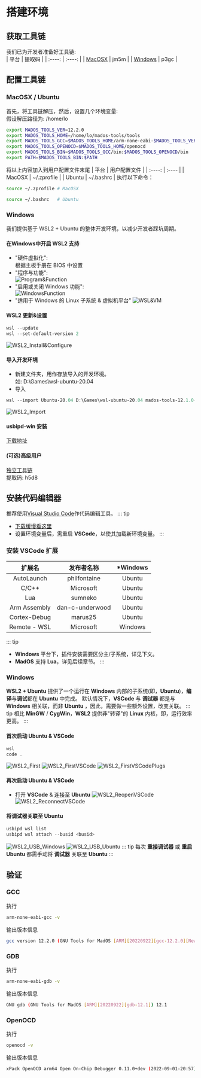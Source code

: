 # 搭建环境

## 获取工具链
我们已为开发者准备好工具链:  
| 平台 | 提取码 |
| :----: | :----: |
| [MacOSX](https://pan.baidu.com/s/1DpRmPaYTWthTg9AusHGZlA?pwd=jm5m)  | jm5m |
| [Windows](https://pan.baidu.com/s/14Pqbtd3DH4XpbqxoXvuXXg?pwd=p3gc) | p3gc |

## 配置工具链

### MacOSX / Ubuntu
首先，将工具链解压，然后，设置几个环境变量:  
假设解压路径为: /home/lo
``` bash
export MADOS_TOOLS_VER=12.2.0
export MADOS_TOOLS_HOME=/home/lo/mados-tools/tools
export MADOS_TOOLS_GCC=$MADOS_TOOLS_HOME/arm-none-eabi-$MADOS_TOOLS_VER
export MADOS_TOOLS_OPENOCD=$MADOS_TOOLS_HOME/openocd
export MADOS_TOOLS_BIN=$MADOS_TOOLS_GCC/bin:$MADOS_TOOLS_OPENOCD/bin
export PATH=$MADOS_TOOLS_BIN:$PATH
```
将以上内容加入到用户配置文件末尾
| 平台 | 用户配置文件 |
| :----: | :---- |
| MacOSX | ~/.zprofile |
| Ubuntu | ~/.bashrc   |
执行以下命令：
``` bash
source ~/.zprofile # MacOSX
```
``` bash
source ~/.bashrc   # Ubuntu
```

### Windows
我们提供基于 WSL2 + Ubuntu 的整体开发环境，以减少开发者踩坑周期。

#### 在Windows中开启 WSL2 支持
- "硬件虚拟化":  
根据主板手册在 BIOS 中设置
- "程序与功能":  
![Program&Function](./images/Preparation/Program&Function.png)
- "启用或关闭 Windows 功能":  
![WindowsFunction](./images/Preparation/WindowsFunction.png)
- "适用于 Windows 的 Linux 子系统 & 虚拟机平台"
![WSL&VM](./images/Preparation/WSL&VM.png)

#### WSL2 更新&设置
``` powershell
wsl --update
wsl --set-default-version 2
```
![WSL2_Install&Configure](./images/Preparation/WSL2_Install&Configure.png)

#### 导入开发环境
- 新建文件夹，用作存放导入的开发环境。  
如: D:\Games\wsl-ubuntu-20.04
- 导入
``` powershell
wsl --import Ubuntu-20.04 D:\Games\wsl-ubuntu-20.04 mados-tools-12.1.0-WSL2.tar
```
![WSL2_Import](./images/Preparation/WSL2_Import.png)

#### usbipd-win 安装
[下载地址](https://github.com/dorssel/usbipd-win/releases)

#### (可选)高级用户
[独立工具链](https://pan.baidu.com/s/12H3sdpX6tJUUpJgh16QHhw?pwd=h5d8)  
提取码: h5d8

## 安装代码编辑器
推荐使用[Visual Studio Code](https://code.visualstudio.com/)作代码编辑工具。
::: tip
- [下载缓慢看这里](https://zhuanlan.zhihu.com/p/112215618)
- 设置环境变量后，需重启 **VSCode**，以使其加载新环境变量。
:::

### 安装 VSCode 扩展
| 扩展名 | 发布者名称 | *Windows |
| :----: | :----: | :----: |
| AutoLaunch   | philfontaine    | Ubuntu  |
| C/C++        | Microsoft       | Ubuntu  |
| Lua          | sumneko         | Ubuntu  |
| Arm Assembly | dan-c-underwood | Ubuntu  |
| Cortex-Debug | marus25         | Ubuntu  |
| Remote - WSL | Microsoft       | Windows |
::: tip
- **Windows** 平台下，插件安装需要区分主/子系统，详见下文。
- **MadOS** 支持 **Lua**，详见后续章节。
:::

### Windows
**WSL2 + Ubuntu** 提供了一个运行在 **Windows** 内部的子系统(即，**Ubuntu**)，**编译**与**调试**都在 **Ubuntu** 中完成。
默认情况下，**VSCode** 与 **调试器** 都是与 **Windows** 相关联，而非 **Ubuntu** ，因此，需要做一些额外设置，改变关联。
::: tip
相比 **MinGW** / **CygWin**，**WSL2** 提供非"转译"的 **Linux** 内核，即，运行效率更高。
:::

#### 首次启动 Ubuntu & VSCode
``` powershell
wsl
code .
```
![WSL2_First](./images/Preparation/WSL2_First.png)
![WSL2_FirstVSCode](./images/Preparation/WSL2_FirstVSCode.png)
![WSL2_FirstVSCodePlugs](./images/Preparation/WSL2_FirstVSCodePlugs.png)

#### 再次启动 Ubuntu & VSCode
- 打开 **VSCode** & 连接至 **Ubuntu**
![WSL2_ReopenVSCode](./images/Preparation/WSL2_ReopenVSCode.png)
![WSL2_ReconnectVSCode](./images/Preparation/WSL2_ReconnectVSCode.png)

#### 将调试器关联至 Ubuntu
``` powershell
usbipd wsl list
usbipd wsl attach --busid <busid>
```
![WSL2_USB_Windows](./images/Preparation/WSL2_USB_Windows.png)
![WSL2_USB_Ubuntu](./images/Preparation/WSL2_USB_Ubuntu.png)
::: tip
每次 **重接调试器** 或 **重启 Ubuntu** 都需手动将 **调试器** 关联至 **Ubuntu**
:::

## 验证

### GCC
执行
``` bash
arm-none-eabi-gcc -v
```
输出版本信息
``` bash
gcc version 12.2.0 (GNU Tools for MadOS [ARM][20220922][gcc-12.2.0][Newlib])
```

### GDB
执行
``` bash
arm-none-eabi-gdb -v
```
输出版本信息
``` bash
GNU gdb (GNU Tools for MadOS [ARM][20220922][gdb-12.1]) 12.1
```

### OpenOCD
执行
``` bash
openocd -v
```
输出版本信息
``` bash
xPack OpenOCD arm64 Open On-Chip Debugger 0.11.0+dev (2022-09-01-20:57)
```
